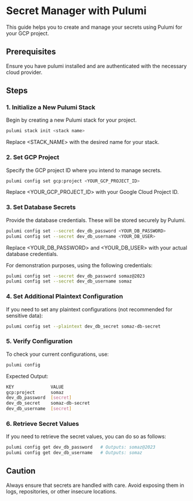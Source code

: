 # Secret Manager with Pulumi
This guide helps you to create and manage your secrets using Pulumi for your GCP project.

## Prerequisites
Ensure you have pulumi installed and are authenticated with the necessary cloud provider.

## Steps

### 1. Initialize a New Pulumi Stack

Begin by creating a new Pulumi stack for your project.
```bash
pulumi stack init <stack name>
```
Replace <STACK_NAME> with the desired name for your stack.


### 2. Set GCP Project

Specify the GCP project ID where you intend to manage secrets.
```bash
pulumi config set gcp:project <YOUR_GCP_PROJECT_ID>
```
Replace <YOUR_GCP_PROJECT_ID> with your Google Cloud Project ID.


### 3. Set Database Secrets

Provide the database credentials. These will be stored securely by Pulumi.

```bash
pulumi config set --secret dev_db_password <YOUR_DB_PASSWORD>
pulumi config set --secret dev_db_username <YOUR_DB_USER>
```
Replace <YOUR_DB_PASSWORD> and <YOUR_DB_USER> with your actual database credentials.

For demonstration purposes, using the following credentials:
```bash
pulumi config set --secret dev_db_password somaz@2023
pulumi config set --secret dev_db_username somaz
```


### 4. Set Additional Plaintext Configuration

If you need to set any plaintext configurations (not recommended for sensitive data):
```bash
pulumi config set --plaintext dev_db_secret somaz-db-secret
```


### 5. Verify Configuration
To check your current configurations, use:
```bash
pulumi config
```

Expected Output:
```bash
KEY              VALUE
gcp:project      somaz
dev_db_password  [secret]
dev_db_secret    somaz-db-secret
dev_db_username  [secret]
```


### 6. Retrieve Secret Values
If you need to retrieve the secret values, you can do so as follows:
```bash
pulumi config get dev_db_password   # Outputs: somaz@2023
pulumi config get dev_db_username   # Outputs: somaz
```


## Caution
Always ensure that secrets are handled with care. Avoid exposing them in logs, repositories, or other insecure locations.